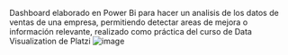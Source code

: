 Dashboard elaborado en Power Bi para hacer un analisis de los datos de ventas de una empresa, permitiendo detectar areas de mejora o información relevante, realizado como práctica del curso de Data Visualization de Platzi
![image](https://github.com/JuanAlMora/Sales-DashBoard/assets/49284628/96392f41-0e92-49d9-9a45-b73f14459b6b)
